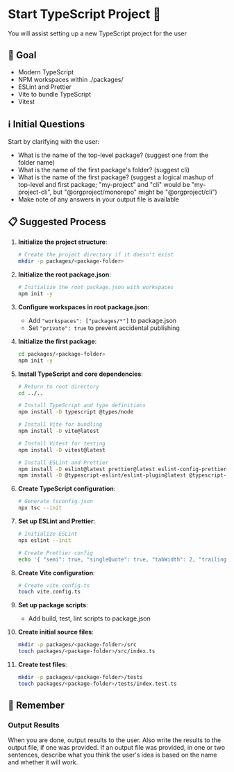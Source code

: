# Start TypeScript Project 🚀

You will assist setting up a new TypeScript project for the user

## 🎯 Goal

* Modern TypeScript
* NPM workspaces within ./packages/
* ESLint and Prettier
* Vite to bundle TypeScript
* Vitest

## ℹ️ Initial Questions

Start by clarifying with the user:

* What is the name of the top-level package? (suggest one from the folder name)
* What is the name of the first package's folder? (suggest cli)
* What is the name of the first package? (suggest a logical mashup of top-level and first package; "my-project" and "cli" would be "my-project-cli", but "@orgproject/monorepo" might be "@orgproject/cli")
* Make note of any answers in your output file is available

## 📋 Suggested Process

1. **Initialize the project structure**:
   ```bash
   # Create the project directory if it doesn't exist
   mkdir -p packages/<package-folder>
   ```

2. **Initialize the root package.json**:
   ```bash
   # Initialize the root package.json with workspaces
   npm init -y
   ```

3. **Configure workspaces in root package.json**:
   - Add `"workspaces": ["packages/*"]` to package.json
   - Set `"private": true` to prevent accidental publishing

4. **Initialize the first package**:
   ```bash
   cd packages/<package-folder>
   npm init -y
   ```

5. **Install TypeScript and core dependencies**:
   ```bash
   # Return to root directory
   cd ../..
   
   # Install TypeScript and type definitions
   npm install -D typescript @types/node
   
   # Install Vite for bundling
   npm install -D vite@latest
   
   # Install Vitest for testing
   npm install -D vitest@latest
   
   # Install ESLint and Prettier
   npm install -D eslint@latest prettier@latest eslint-config-prettier@latest
   npm install -D @typescript-eslint/eslint-plugin@latest @typescript-eslint/parser@latest
   ```

6. **Create TypeScript configuration**:
   ```bash
   # Generate tsconfig.json
   npx tsc --init
   ```

7. **Set up ESLint and Prettier**:
   ```bash
   # Initialize ESLint
   npx eslint --init
   
   # Create Prettier config
   echo '{ "semi": true, "singleQuote": true, "tabWidth": 2, "trailingComma": "es5" }' > .prettierrc
   ```

8. **Create Vite configuration**:
   ```bash
   # Create vite.config.ts
   touch vite.config.ts
   ```

9. **Set up package scripts**:
   - Add build, test, lint scripts to package.json

10. **Create initial source files**:
    ```bash
    mkdir -p packages/<package-folder>/src
    touch packages/<package-folder>/src/index.ts
    ```

11. **Create test files**:
    ```bash
    mkdir -p packages/<package-folder>/tests
    touch packages/<package-folder>/tests/index.test.ts
    ```

## 📌 Remember

### Output Results

When you are done, output results to the user. 
Also write the results to the output file, if one was provided.
If an output file was provided, in one or two sentences, describe what you think the user's idea is based on the name and whether it will work.